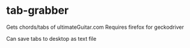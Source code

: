 # tab-grabber

Gets chords/tabs of ultimateGuitar.com
Requires firefox for geckodriver

Can save tabs to desktop as text file
